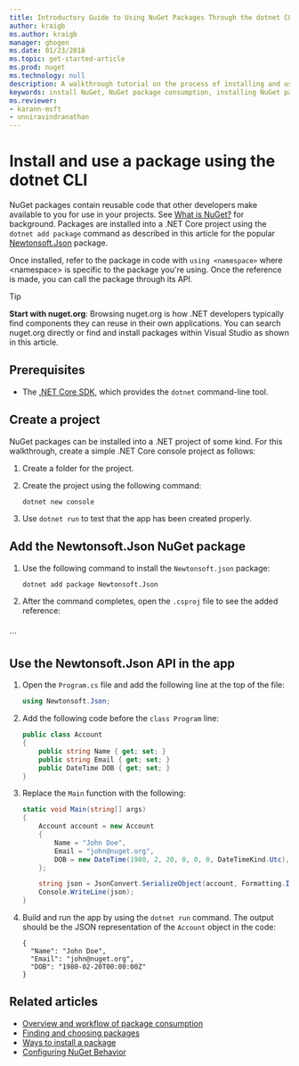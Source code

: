 ```yaml
---
title: Introductory Guide to Using NuGet Packages Through the dotnet CLI | Microsoft Docs
author: kraigb
ms.author: kraigb
manager: ghogen
ms.date: 01/23/2018
ms.topic: get-started-article
ms.prod: nuget
ms.technology: null
description: A walkthrough tutorial on the process of installing and using a NuGet package in a .NET Core project.
keywords: install NuGet, NuGet package consumption, installing NuGet packages, NuGet package references, using NuGet packages
ms.reviewer:
- karann-msft
- unniravindranathan
---
```


# Install and use a package using the dotnet CLI

NuGet packages contain reusable code that other developers make available to you for use in your projects. See [What is NuGet?](../What-is-NuGet.md) for background. Packages are installed into a .NET Core project using the `dotnet add package` command as described in this article for the popular [Newtonsoft.Json](https://www.nuget.org/packages/Newtonsoft.Json/) package.

Once installed, refer to the package in code with `using <namespace>` where \<namespace\> is specific to the package you're using. Once the reference is made, you can call the package through its API.

> [!Tip]
> **Start with nuget.org**: Browsing nuget.org is how .NET developers typically find components they can reuse in their own applications. You can search nuget.org directly or find and install packages within Visual Studio as shown in this article.

## Prerequisites

- The [.NET Core SDK](https://www.microsoft.com/net/download/), which provides the `dotnet` command-line tool.

## Create a project

NuGet packages can be installed into a .NET project of some kind. For this walkthrough, create a simple .NET Core console project as follows:

1. Create a folder for the project.

1. Create the project using the following command:

    ```cli
    dotnet new console
    ```

1. Use `dotnet run` to test that the app has been created properly.

## Add the Newtonsoft.Json NuGet package

1. Use the following command to install the `Newtonsoft.json` package:

    ```cli
    dotnet add package Newtonsoft.Json
    ```

1. After the command completes, open the `.csproj` file to see the added reference:

    ```xml
  <ItemGroup>
    <PackageReference Include="Newtonsoft.Json" Version="10.0.3" />
  </ItemGroup>
    ```

## Use the Newtonsoft.Json API in the app

1. Open the `Program.cs` file and add the following line at the top of the file:

    ```cs
    using Newtonsoft.Json;
    ```

1. Add the following code before the `class Program` line:

    ```cs
    public class Account
    {
        public string Name { get; set; }
        public string Email { get; set; }
        public DateTime DOB { get; set; }
    }
    ```

1. Replace the `Main` function with the following:

    ```cs
    static void Main(string[] args)
    {
        Account account = new Account
        {
            Name = "John Doe",
            Email = "john@nuget.org",
            DOB = new DateTime(1980, 2, 20, 0, 0, 0, DateTimeKind.Utc),
        };

        string json = JsonConvert.SerializeObject(account, Formatting.Indented);
        Console.WriteLine(json);
    }
    ```

1. Build and run the app by using the `dotnet run` command. The output should be the JSON representation of the `Account` object in the code:

    ```output
    {
      "Name": "John Doe",
      "Email": "john@nuget.org",
      "DOB": "1980-02-20T00:00:00Z"
    }
    ```

## Related articles

- [Overview and workflow of package consumption](../consume-packages/overview-and-workflow.md)
- [Finding and choosing packages](../consume-packages/finding-and-choosing-packages.md)
- [Ways to install a package](../consume-packages/ways-to-install-a-package.md)
- [Configuring NuGet Behavior](../consume-packages/configuring-nuget-behavior.md)
